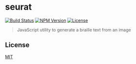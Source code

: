 # seurat
[![Build Status](http://img.shields.io/travis/mohayonao/seurat.svg?style=flat-square)](https://travis-ci.org/mohayonao/seurat)
[![NPM Version](http://img.shields.io/npm/v/seurat.svg?style=flat-square)](https://www.npmjs.org/package/seurat)
[![License](http://img.shields.io/badge/license-MIT-brightgreen.svg?style=flat-square)](http://mohayonao.mit-license.org/)

> JavaScript utility to generate a braille text from an image

## License

[MIT](http://mohayonao.mit-license.org/)
